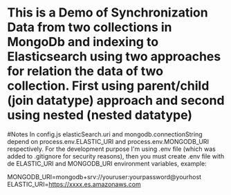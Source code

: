 # This is a Demo of Synchronization Data from two collections in MongoDb and indexing to Elasticsearch using two approaches for relation the data of two collection. First using parent/child (join datatype) approach and second using nested (nested datatype)

#Notes
In config.js elasticSearch.uri and mongodb.connectionString depend on process.env.ELASTIC_URI and process.env.MONGODB_URI respectively. For the development purpose I'm using .env file (which was added to .gitignore for security reasons), then you must create .env file with de ELASTIC_URI and MONGODB_URI environment variables, example:

MONGODB_URI=mongodb+srv://youruser:yourpassword@yourhost
ELASTIC_URI=https://xxxx.es.amazonaws.com